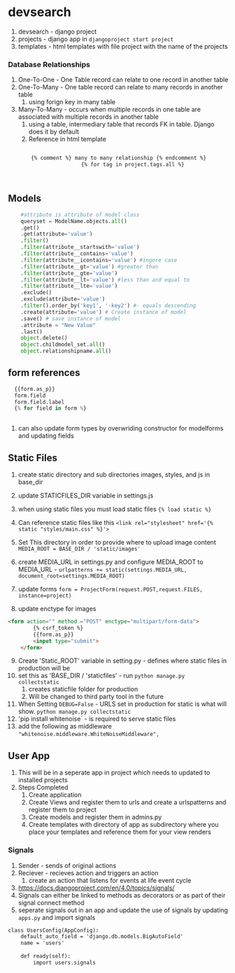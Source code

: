 # devsearch

1. devsearch - django project
2. projects - django app in `djangoproject start project`
3. templates - html templates with file project with the name of the projects


### Database Relationships

1. One-To-One - One Table record can relate to one record in another table
2. One-To-Many - One table record can relate to many records in another table
   1. using forign key in many table
3. Many-To-Many - occurs when multiple records in one table are associated with multiple records in another table
   1. using a table, intermediary table that records FK in table. Django does it by default
   2. Reference in html template
    ```html
    
        {% comment %} many to many relationship {% endcomment %}
                        {% for tag in project.tags.all %}
    ```
    ```
  
## Models

```python
    #attribute is attribute of model class
    queryset = ModelName.objects.all()
    .get()
    .get(attribute='value')
    .filter()
    .filter(attribute__startswith='value')
    .filter(attribute__contains='value')
    .filter(attribute__icontains='value') #ingore case
    .filter(attribute__gt='value') #greater than
    .filter(attribute__gte='value')
    .filter(attribute__lt='value') #less than and equal to
    .filter(attribute__lte='value')
    .exclude()
    .exclude(attribute='value')
    .filter().order_by('key1', '-key2') #- equals descending
    .create(attribute='value') # Create instance of model
    .save() # save instance of model
    .attribute = "New Value"
    .last()
    object.delete()
    object.childmodel_set.all()
    object.relationshipname.all()
```


## form references


```python
  {{form.as_p}}
  form.field
  form.field.label
  {% for field in form %}
  
```

1. can also update form types by overwriding constructor for modelforms and updating fields




## Static Files

1. create static directory and sub directories images, styles, and js in base_dir 
2. update STATICFILES_DIR variable in settings.js
3. when using static files you must load static files `{% load static %}`
4. Can reference static files like this `<link rel="stylesheet" href='{% static "styles/main.css" %}'>`
5. Set This directory in order to provide where to upload image content `MEDIA_ROOT = BASE_DIR / 'static/images'`
6. create MEDIA_URL in settings.py and configure MEDIA_ROOT to MEDIA_URL - `urlpatterns += static(settings.MEDIA_URL, document_root=settings.MEDIA_ROOT)`  
7. update forms `form = ProjectForm(request.POST,request.FILES, instance=project)`

8. update enctype for images
```html
<form action="" method ="POST" enctype="multipart/form-data">
        {% csrf_token %}
        {{form.as_p}}
        <input type="submit">
    </form>
```
9. Create 'Static_ROOT' variable in setting.py - defines where static files in production will be
10. set this as 'BASE_DIR / 'staticfiles' - run `python manage.py collectstatic`
    1.  creates staticfile folder for production
    2.  Will be changed to third party tool in the future
11. When Setting `DEBUG=False` - URLS set in production for static is what will show. `python manage.py collectstatic`
12. 'pip install whitenoise` - is required to serve static files
13. add the following as middleware `"whitenoise.middleware.WhiteNoiseMiddleware",`


## User App

1. This will be in a seperate app in project which needs to updated to installed projects
2. Steps Completed
   1. Create application
   2. Create Views and register them to urls and create a urlspatterns and register them to project 
   3. Create models and register them in admins.py
   4. Create templates with directory of app as subdirectory where you place your templates and reference them for your view renders

### Signals 

1. Sender - sends of original actions
2. Reciever - recieves action and triggers an action
   1. create an action that listens for events at life event cycle
3. https://docs.djangoproject.com/en/4.0/topics/signals/
4. Signals can either be linked to methods as decorators or as part of their signal connect method
5. seperate signals out in an app and update the use of signals by updating `apps.py` and import signals
```html
class UsersConfig(AppConfig):
    default_auto_field = 'django.db.models.BigAutoField'
    name = 'users'
    
    def ready(self):
        import users.signals
```